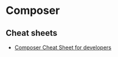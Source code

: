 # Composer

## Cheat sheets

- [Composer Cheat Sheet for developers](https://composer.json.jolicode.com/)
